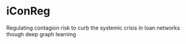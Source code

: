 # iConReg
Regulating contagion risk to curb the systemic crisis in loan networks though deep graph learning
